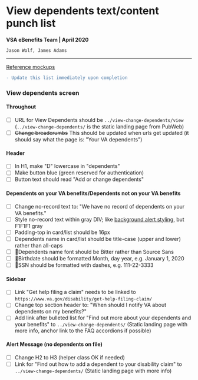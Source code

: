 # View dependents text/content punch list
**VSA eBenefits Team | April 2020**

`Jason Wolf, James Adams`

---

[Reference mockups](https://xd.adobe.com/view/8cdfe895-c907-4662-7234-305056778b2a-faee/)

```diff
- Update this list immediately upon completion
```

### View dependents screen

#### Throughout
- [ ] URL for View Dependents should be `../view-change-dependents/view` (`../view-change-dependents/` is the static landing page from PubWeb) 
- [ ] ~~Change breadcrumbs~~ This should be updated when urls get updated (it should say what the page is: "Your VA dependents")

#### Header

- [ ] In H1, make "D" lowercase in "dependents"
- [ ] Make button blue (green reserved for authentication) 
- [ ] Button text should read "Add or change dependents"

#### Dependents on your VA benefits/Dependents not on your VA benefits

- [ ] Change no-record text to: "We have no record of dependents on your VA benefits."
- [ ] Style no-record text within gray DIV; like [background alert styling](https://design.va.gov/components/alertboxes#background-color-only), but F1F1F1 gray
- [ ] Padding-top in card/list should be 16px
- [ ] Dependents name in card/list should be title-case (upper and lower) rather than all-caps
- [ ] 🤷‍Dependents name font should be Bitter rather than Source Sans
- [ ] 🤷‍Birthdate should be formatted Month, day year, e.g. January 1, 2020
- [ ] 🤷‍SSN should be formatted with dashes, e.g. 111-22-3333

#### Sidebar
- [ ] Link "Get help filing a claim" needs to be linked to `https://www.va.gov/disability/get-help-filing-claim/`
- [ ] Change top section header to: "When should I notify VA about dependents on my benefits?"
- [ ] Add link after bulleted list for "Find out more about your dependents and your benefits" to `../view-change-dependents/` (Static landing page with more info, anchor link to the FAQ accordions if possible)

#### Alert Message (no dependents on file)
- [ ] Change H2 to H3 (helper class OK if needed)
- [ ] Link for "Find out how to add a dependent to your disability claim" to `../view-change-dependents/` (Static landing page with more info)
